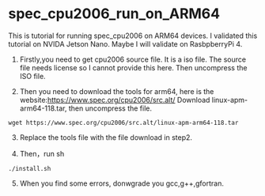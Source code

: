 # spec_cpu2006_run_on_ARM64
This is tutorial for running spec_cpu2006 on ARM64 devices.
I validated this tutorial on NVIDA Jetson Nano. Maybe I will validate on RasbpberryPi 4.

1. Firstly,you need to get cpu2006 source file. It is a iso file. The source file needs license so I cannot provide this here.
Then uncompress the ISO file.

2. Then you need to download the tools for arm64, here is the website:https://www.spec.org/cpu2006/src.alt/
Download linux-apm-arm64-118.tar, then uncompress the file.
```
wget https://www.spec.org/cpu2006/src.alt/linux-apm-arm64-118.tar
```
3. Replace the tools file with the file download in step2.

4. Then，run sh 
```
./install.sh
```
5. When you find some errors, donwgrade you gcc,g++,gfortran.
